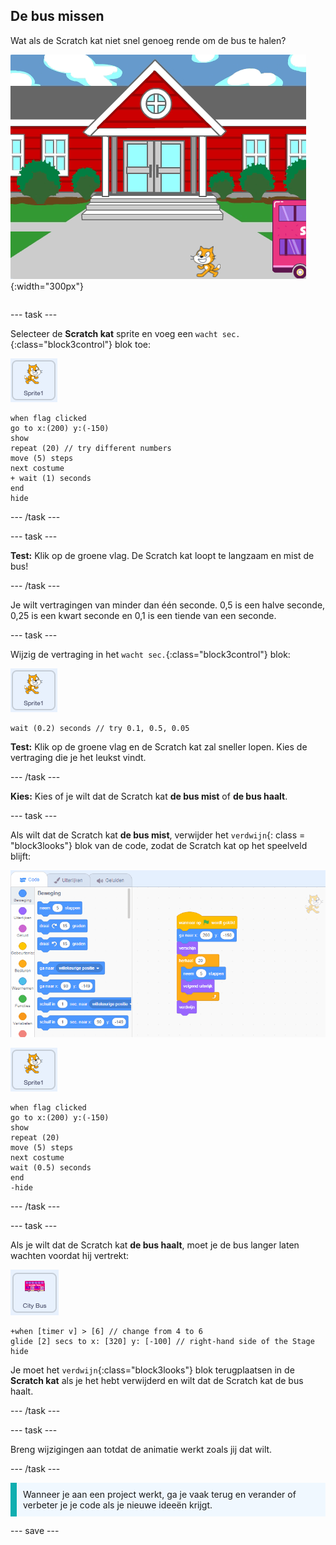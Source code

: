 ## De bus missen

<div style="display: flex; flex-wrap: wrap">
<div style="flex-basis: 200px; flex-grow: 1; margin-right: 15px;">
Wat als de Scratch kat niet snel genoeg rende om de bus te halen?
</div>
<div>

![The Scratch kat mist de bus.](images/cat-misses-bus.png){:width="300px"}

</div>
</div>

--- task ---

Selecteer de **Scratch kat** sprite en voeg een `wacht sec.`{:class="block3control"} blok toe:

![De Scratch kat-sprite.](images/scratch-cat-sprite.png)

```blocks3
when flag clicked
go to x:(200) y:(-150) 
show
repeat (20) // try different numbers
move (5) steps 
next costume 
+ wait (1) seconds
end
hide
```
--- /task ---

--- task ---

**Test:** Klik op de groene vlag. De Scratch kat loopt te langzaam en mist de bus!

--- /task ---

Je wilt vertragingen van minder dan één seconde. 0,5 is een halve seconde, 0,25 is een kwart seconde en 0,1 is een tiende van een seconde.

--- task ---

Wijzig de vertraging in het `wacht sec.`{:class="block3control"} blok:

![De Scratch kat-sprite.](images/scratch-cat-sprite.png)

```blocks3
wait (0.2) seconds // try 0.1, 0.5, 0.05
```

**Test:** Klik op de groene vlag en de Scratch kat zal sneller lopen. Kies de vertraging die je het leukst vindt.

--- /task ---

**Kies:** Kies of je wilt dat de Scratch kat **de bus mist** of **de bus haalt**.

--- task ---

Als wilt dat de Scratch kat **de bus mist**, verwijder het `verdwijn`{: class = "block3looks"} blok van de code, zodat de Scratch kat op het speelveld blijft:

![Het 'verdwijn'-blok van het script in het werkgebied naar het venster Blokken slepen om het blok uit het script te verwijderen.](images/removing-blocks-at-script-ends.gif)

![De Scratch kat-sprite.](images/scratch-cat-sprite.png)

```blocks3
when flag clicked
go to x:(200) y:(-150) 
show
repeat (20) 
move (5) steps 
next costume
wait (0.5) seconds 
end
-hide
```
--- /task ---

--- task ---

Als je wilt dat de Scratch kat **de bus haalt**, moet je de bus langer laten wachten voordat hij vertrekt:

![De stadsbus-sprite.](images/bus-sprite.png)

```blocks3
+when [timer v] > [6] // change from 4 to 6
glide [2] secs to x: [320] y: [-100] // right-hand side of the Stage
hide
```

Je moet het `verdwijn`{:class="block3looks"} blok terugplaatsen in de **Scratch kat** als je het hebt verwijderd en wilt dat de Scratch kat de bus haalt.

--- /task ---

--- task ---

Breng wijzigingen aan totdat de animatie werkt zoals jij dat wilt.

--- /task ---

<p style="border-left: solid; border-width:10px; border-color: #0faeb0; background-color: aliceblue; padding: 10px;">
Wanneer je aan een project werkt, ga je vaak terug en verander of verbeter je je code als je nieuwe ideeën krijgt. 
</p>

--- save ---


